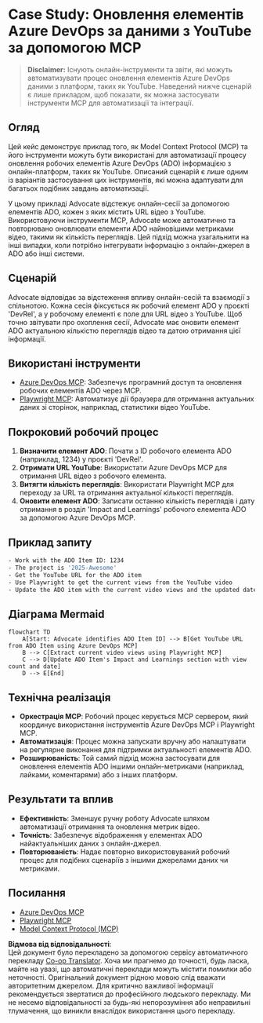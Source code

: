 <!--
CO_OP_TRANSLATOR_METADATA:
{
  "original_hash": "14a2dfbea55ef735660a06bd6bdfe5f3",
  "translation_date": "2025-06-17T16:23:09+00:00",
  "source_file": "09-CaseStudy/UpdateADOItemsFromYT.md",
  "language_code": "uk"
}
-->
# Case Study: Оновлення елементів Azure DevOps за даними з YouTube за допомогою MCP

> **Disclaimer:** Існують онлайн-інструменти та звіти, які можуть автоматизувати процес оновлення елементів Azure DevOps даними з платформ, таких як YouTube. Наведений нижче сценарій є лише прикладом, щоб показати, як можна застосувати інструменти MCP для автоматизації та інтеграції.

## Огляд

Цей кейс демонструє приклад того, як Model Context Protocol (MCP) та його інструменти можуть бути використані для автоматизації процесу оновлення робочих елементів Azure DevOps (ADO) інформацією з онлайн-платформ, таких як YouTube. Описаний сценарій є лише одним із варіантів застосування цих інструментів, які можна адаптувати для багатьох подібних завдань автоматизації.

У цьому прикладі Advocate відстежує онлайн-сесії за допомогою елементів ADO, кожен з яких містить URL відео з YouTube. Використовуючи інструменти MCP, Advocate може автоматично та повторювано оновлювати елементи ADO найновішими метриками відео, такими як кількість переглядів. Цей підхід можна узагальнити на інші випадки, коли потрібно інтегрувати інформацію з онлайн-джерел в ADO або інші системи.

## Сценарій

Advocate відповідає за відстеження впливу онлайн-сесій та взаємодії з спільнотою. Кожна сесія фіксується як робочий елемент ADO у проєкті 'DevRel', а у робочому елементі є поле для URL відео з YouTube. Щоб точно звітувати про охоплення сесії, Advocate має оновити елемент ADO актуальною кількістю переглядів відео та датою отримання цієї інформації.

## Використані інструменти

- [Azure DevOps MCP](https://github.com/microsoft/azure-devops-mcp): Забезпечує програмний доступ та оновлення робочих елементів ADO через MCP.
- [Playwright MCP](https://github.com/microsoft/playwright-mcp): Автоматизує дії браузера для отримання актуальних даних зі сторінок, наприклад, статистики відео YouTube.

## Покроковий робочий процес

1. **Визначити елемент ADO**: Почати з ID робочого елемента ADO (наприклад, 1234) у проєкті 'DevRel'.
2. **Отримати URL YouTube**: Використати Azure DevOps MCP для отримання URL відео з робочого елемента.
3. **Витягти кількість переглядів**: Використати Playwright MCP для переходу за URL та отримання актуальної кількості переглядів.
4. **Оновити елемент ADO**: Записати останню кількість переглядів і дату отримання в розділ 'Impact and Learnings' робочого елемента ADO за допомогою Azure DevOps MCP.

## Приклад запиту

```bash
- Work with the ADO Item ID: 1234
- The project is '2025-Awesome'
- Get the YouTube URL for the ADO item
- Use Playwright to get the current views from the YouTube video
- Update the ADO item with the current video views and the updated date of the information
```

## Діаграма Mermaid

```mermaid
flowchart TD
    A[Start: Advocate identifies ADO Item ID] --> B[Get YouTube URL from ADO Item using Azure DevOps MCP]
    B --> C[Extract current video views using Playwright MCP]
    C --> D[Update ADO Item's Impact and Learnings section with view count and date]
    D --> E[End]
```

## Технічна реалізація

- **Оркестрація MCP**: Робочий процес керується MCP сервером, який координує використання інструментів Azure DevOps MCP і Playwright MCP.
- **Автоматизація**: Процес можна запускати вручну або налаштувати на регулярне виконання для підтримки актуальності елементів ADO.
- **Розширюваність**: Той самий підхід можна застосувати для оновлення елементів ADO іншими онлайн-метриками (наприклад, лайками, коментарями) або з інших платформ.

## Результати та вплив

- **Ефективність**: Зменшує ручну роботу Advocate шляхом автоматизації отримання та оновлення метрик відео.
- **Точність**: Забезпечує відображення у елементах ADO найактуальніших даних з онлайн-джерел.
- **Повторюваність**: Надає повторно використовуваний робочий процес для подібних сценаріїв з іншими джерелами даних чи метриками.

## Посилання

- [Azure DevOps MCP](https://github.com/microsoft/azure-devops-mcp)
- [Playwright MCP](https://github.com/microsoft/playwright-mcp)
- [Model Context Protocol (MCP)](https://modelcontextprotocol.io/)

**Відмова від відповідальності**:  
Цей документ було перекладено за допомогою сервісу автоматичного перекладу [Co-op Translator](https://github.com/Azure/co-op-translator). Хоча ми прагнемо до точності, будь ласка, майте на увазі, що автоматичні переклади можуть містити помилки або неточності. Оригінальний документ рідною мовою слід вважати авторитетним джерелом. Для критично важливої інформації рекомендується звертатися до професійного людського перекладу. Ми не несемо відповідальності за будь-які непорозуміння або неправильні тлумачення, що виникли внаслідок використання цього перекладу.